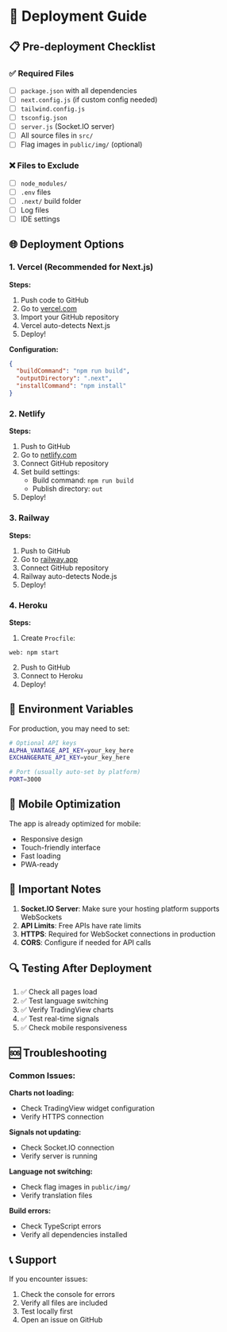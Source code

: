 # 🚀 Deployment Guide

## 📋 Pre-deployment Checklist

### ✅ Required Files
- [ ] `package.json` with all dependencies
- [ ] `next.config.js` (if custom config needed)
- [ ] `tailwind.config.js`
- [ ] `tsconfig.json`
- [ ] `server.js` (Socket.IO server)
- [ ] All source files in `src/`
- [ ] Flag images in `public/img/` (optional)

### ❌ Files to Exclude
- [ ] `node_modules/`
- [ ] `.env` files
- [ ] `.next/` build folder
- [ ] Log files
- [ ] IDE settings

## 🌐 Deployment Options

### 1. Vercel (Recommended for Next.js)

**Steps:**
1. Push code to GitHub
2. Go to [vercel.com](https://vercel.com)
3. Import your GitHub repository
4. Vercel auto-detects Next.js
5. Deploy!

**Configuration:**
```json
{
  "buildCommand": "npm run build",
  "outputDirectory": ".next",
  "installCommand": "npm install"
}
```

### 2. Netlify

**Steps:**
1. Push to GitHub
2. Go to [netlify.com](https://netlify.com)
3. Connect GitHub repository
4. Set build settings:
   - Build command: `npm run build`
   - Publish directory: `out`
5. Deploy!

### 3. Railway

**Steps:**
1. Push to GitHub
2. Go to [railway.app](https://railway.app)
3. Connect GitHub repository
4. Railway auto-detects Node.js
5. Deploy!

### 4. Heroku

**Steps:**
1. Create `Procfile`:
```
web: npm start
```
2. Push to GitHub
3. Connect to Heroku
4. Deploy!

## 🔧 Environment Variables

For production, you may need to set:

```bash
# Optional API keys
ALPHA_VANTAGE_API_KEY=your_key_here
EXCHANGERATE_API_KEY=your_key_here

# Port (usually auto-set by platform)
PORT=3000
```

## 📱 Mobile Optimization

The app is already optimized for mobile:
- Responsive design
- Touch-friendly interface
- Fast loading
- PWA-ready

## 🚨 Important Notes

1. **Socket.IO Server**: Make sure your hosting platform supports WebSockets
2. **API Limits**: Free APIs have rate limits
3. **HTTPS**: Required for WebSocket connections in production
4. **CORS**: Configure if needed for API calls

## 🔍 Testing After Deployment

1. ✅ Check all pages load
2. ✅ Test language switching
3. ✅ Verify TradingView charts
4. ✅ Test real-time signals
5. ✅ Check mobile responsiveness

## 🆘 Troubleshooting

### Common Issues:

**Charts not loading:**
- Check TradingView widget configuration
- Verify HTTPS connection

**Signals not updating:**
- Check Socket.IO connection
- Verify server is running

**Language not switching:**
- Check flag images in `public/img/`
- Verify translation files

**Build errors:**
- Check TypeScript errors
- Verify all dependencies installed

## 📞 Support

If you encounter issues:
1. Check the console for errors
2. Verify all files are included
3. Test locally first
4. Open an issue on GitHub
